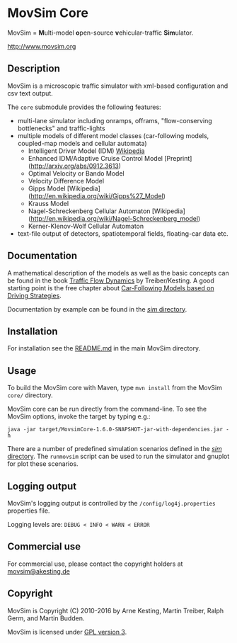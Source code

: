 MovSim Core
===========

MovSim = **M**ulti-model **o**pen-source **v**ehicular-traffic **Sim**ulator.

http://www.movsim.org


Description
-----------

MovSim is a microscopic traffic simulator with xml-based configuration and csv text output. 

The `core` submodule provides the following features:

- multi-lane simulator including onramps, offrams, "flow-conserving bottlenecks" and traffic-lights
- multiple models of different model classes (car-following models, coupled-map models and cellular automata)
  * Intelligent Driver Model (IDM) [Wikipedia](http://en.wikipedia.org/wiki/Intelligent_driver_model)
  * Enhanced IDM/Adaptive Cruise Control Model [Preprint] (http://arxiv.org/abs/0912.3613)
  * Optimal Velocity or Bando Model 
  * Velocity Difference Model 
  * Gipps Model [Wikipedia] (http://en.wikipedia.org/wiki/Gipps%27_Model)
  * Krauss Model
  * Nagel-Schreckenberg Cellular Automaton [Wikipedia] (http://en.wikipedia.org/wiki/Nagel-Schreckenberg_model)
  * Kerner-Klenov-Wolf Cellular Automaton
- text-file output of detectors, spatiotemporal fields, floating-car data etc. 

Documentation
-------------

A mathematical description of the models as well as the basic concepts can be found in the book [Traffic Flow Dynamics](http://www.traffic-flow-dynamics.org) by Treiber/Kesting. A good starting point is the free chapter about [Car-Following Models based on Driving Strategies](http://traffic-flow-dynamics.org/res/SampleChapter11.pdf).

Documentation by example can be found in the [_sim_ directory](https://github.com/movsim/movsim/tree/develop/sim).


Installation
------------

For installation see the [README.md](https://github.com/movsim/movsim/blob/develop/README.md) in the main MovSim directory.


Usage
-----

To build the MovSim core with Maven, type `mvn install` from the MovSim `core/` directory.

MovSim core can be run directly from the command-line. To see the MovSim options, invoke the target by typing e.g.:

    java -jar target/MovsimCore-1.6.0-SNAPSHOT-jar-with-dependencies.jar -h

There are a number of predefined simulation scenarios defined in the [_sim_ directory](https://github.com/movsim/movsim/tree/develop/sim). The `runmovsim` script can be used to run the simulator and gnuplot for plot these scenarios.

Logging output
--------------

MovSim's logging output is controlled by the `/config/log4j.properties` properties file.

Logging levels are: `DEBUG < INFO < WARN < ERROR`


Commercial use
--------------

For commercial use, please contact the copyright holders at movsim@akesting.de


Copyright
---------

MovSim is Copyright (C) 2010-2016 by Arne Kesting, Martin Treiber, Ralph Germ, and Martin Budden.

MovSim is licensed under [GPL version 3](https://github.com/movsim/movsim/blob/develop/COPYING).

